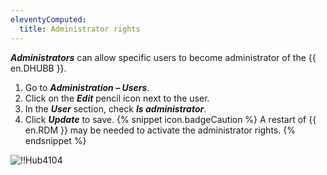 ```yaml
---
eleventyComputed:
  title: Administrator rights
---
```

***Administrators*** can allow specific users to become administrator of the {{ en.DHUBB }}.

1. Go to ***Administration – Users***.
1. Click on the ***Edit*** pencil icon next to the user.
1. In the ***User*** section, check ***Is administrator***.
1. Click ***Update*** to save.
{% snippet icon.badgeCaution %}
A restart of {{ en.RDM }} may be needed to activate the administrator rights.
{% endsnippet %}

![!!Hub4104](https://cdnweb.devolutions.net/docs/en/hub/Hub4104.png)
